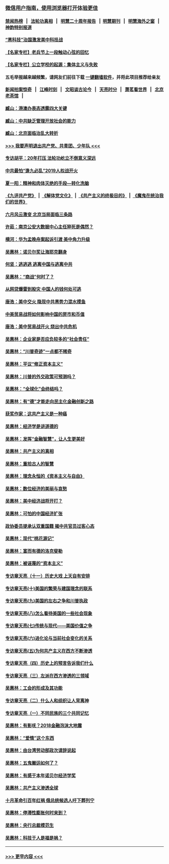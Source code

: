 ### [微信用户指南，使用浏览器打开体验更佳](https://github.com/gfw-breaker/banned-news1/blob/master/indexes/wechat-guide.md?t=0)
#### [禁闻热榜](热点新闻.md?t=0)  &nbsp;&nbsp;|&nbsp;&nbsp; [法轮功真相](https://github.com/gfw-breaker/truth/blob/master/README.md?t=0) &nbsp;&nbsp;|&nbsp;&nbsp; [明慧二十周年报告](https://github.com/gfw-breaker/mh-reports/blob/master/README.md?t=0) &nbsp;&nbsp;|&nbsp;&nbsp;[明慧期刊](https://github.com/gfw-breaker/mh-qikan) &nbsp;&nbsp;|&nbsp;&nbsp; [明慧海外之窗](https://github.com/gfw-breaker/mh-news/blob/master/README.md?t=0) &nbsp;&nbsp;|&nbsp;&nbsp; [神韵特别报道](https://github.com/gfw-breaker/mh-news/blob/master/shenyun.md?t=0)
#### [“黑科技”治国激发美中科技战](../pages/nsc423/n11638056.md?t=02032122) 
#### [【名家专栏】老兵节上一段触动心弦的回忆](../pages/nsc423/n11646016.md?t=02032122) 
#### [【名家专栏】公立学校的起源：集体主义与失败](../pages/nsc423/n11601833.md?t=02032122) 
#### 五毛举报越来越频繁，请网友们前往下载 [一键翻墙软件](https://github.com/gfw-breaker/ssr-accounts)，并将此项目推荐给亲友
#### [新闻拍案惊奇](https://github.com/gfw-breaker/banned-news1/blob/master/pages/link4.md) &nbsp;&nbsp;|&nbsp;&nbsp; [江峰时刻](https://github.com/gfw-breaker/banned-news1/blob/master/pages/link4.md) &nbsp;&nbsp;|&nbsp;&nbsp; [文昭谈古论今](https://github.com/gfw-breaker/banned-news1/blob/master/pages/link4.md) &nbsp;&nbsp;|&nbsp;&nbsp; [天亮时分](https://github.com/gfw-breaker/banned-news1/blob/master/pages/link4.md) &nbsp;&nbsp;|&nbsp;&nbsp; [萧茗看世界](https://github.com/gfw-breaker/banned-news1/blob/master/pages/link4.md) &nbsp;&nbsp;|&nbsp;&nbsp; [北京老茶馆](https://github.com/gfw-breaker/banned-news1/blob/master/pages/link4.md) &nbsp;&nbsp;|&nbsp;&nbsp; 
#### [臧山：港澳办表态透露四大关键](../pages/nsc423/n11421628.md?t=02032122) 
#### [臧山：中共缺乏管理开放社会的能力](../pages/nsc423/n11407457.md?t=02032122) 
#### [臧山：北京面临治乱大转折](../pages/nsc423/n11406895.md?t=02032122) 
#### [>>> 我要声明退出共产党、共青团、少年队 <<<](https://github.com/begood0513/goodnews/blob/master/quit/letter.md) 
#### [专访胡平：20年打压 法轮功屹立不倒意义深远](../pages/nsc423/n11398800.md?t=02032122) 
#### [中共最怕“逢九必乱”2019人权战开火](../pages/nsc423/n11385248.md?t=02032122) 
#### [夏一阳：精神和肉体灭绝的手段—转化洗脑](../pages/nsc423/n11368250.md?t=02032122) 
#### [《九评共产党》](https://github.com/begood0513/9ping.md/blob/master/README.md) &nbsp;|&nbsp; [《解体党文化》](../../../../jtdwh.md/blob/master/README.md)  &nbsp;|&nbsp; [《共产主义的终极目的》](../../../../gczydzjmd.md/blob/master/README.md) &nbsp;|&nbsp; [《魔鬼在统治我们的世界》](../../../../mgztzwmdsj.md/blob/master/README.md) 
#### [六月风云激变 北京当局面临三条路](../pages/nsc423/n11313668.md?t=02032122) 
#### [许茹：南京公安大数据中心主任猝死是偶然？](../pages/nsc423/n11064744.md?t=02032122) 
#### [横河：华为孟晚舟案起诉引渡 美中角力升级](../pages/nsc423/n11027230.md?t=02032122) 
#### [吴惠林：诺贝尔奖让海耶克翻身](../pages/nsc423/n10890049.md?t=02032122) 
#### [何坚：逃逃逃 逃离中国与逃离中共](../pages/nsc423/n10592891.md?t=02032122) 
#### [吴惠林：“商战”何时了？](../pages/nsc423/n10573558.md?t=02032122) 
#### [从网贷爆雷到股灾 中国人的钱何处可逃](../pages/nsc423/n10572800.md?t=02032122) 
#### [唐浩：美中交火 隐现中共黑势力混水摸鱼](../pages/nsc423/n10544040.md?t=02032122) 
#### [中美贸易战将如何影响中国的房市和币值](../pages/nsc423/n10543697.md?t=02032122) 
#### [唐浩：美中贸易战开火 烧出中共危机](../pages/nsc423/n10540126.md?t=02032122) 
#### [吴惠林：企业家是否应负较多的“社会责任”](../pages/nsc423/n10535022.md?t=02032122) 
#### [吴惠林：“川普奇迹”一点都不稀奇](../pages/nsc423/n10512808.md?t=02032122) 
#### [吴惠林：平议“修正资本主义”](../pages/nsc423/n10495724.md?t=02032122) 
#### [吴惠林：川普的外交政策可预测吗？](../pages/nsc423/n10462387.md?t=02032122) 
#### [吴惠林：“全球化”会终结吗？](../pages/nsc423/n10452838.md?t=02032122) 
#### [吴惠林：有“德”才能走向民主化金融创新之路](../pages/nsc423/n10432292.md?t=02032122) 
#### [获奖作家：这共产主义是一种癌](../pages/nsc423/n10431541.md?t=02032122) 
#### [吴惠林：经济学是讲道德的](../pages/nsc423/n10398014.md?t=02032122) 
#### [吴惠林：发挥“金融智慧”，让人生更美好](../pages/nsc423/n10375019.md?t=02032122) 
#### [吴惠林：共产主义的真相](../pages/nsc423/n10351394.md?t=02032122) 
#### [吴惠林：重拾古人的智慧](../pages/nsc423/n10337691.md?t=02032122) 
#### [吴惠林：理念永恒的《资本主义与自由》](../pages/nsc423/n10316274.md?t=02032122) 
#### [吴惠林：数位经济的美丽与哀愁](../pages/nsc423/n10292946.md?t=02032122) 
#### [吴惠林：美中经济战将开打？](../pages/nsc423/n10258825.md?t=02032122) 
#### [吴惠林：可怕的中国经济扩张](../pages/nsc423/n10219147.md?t=02032122) 
#### [政协委员提承认双重国籍 揭中共官员过客心态](../pages/nsc423/n10208809.md?t=02032122) 
#### [吴惠林：现代“桃花源记”](../pages/nsc423/n10185234.md?t=02032122) 
#### [吴惠林：富而有德的洛克斐勒](../pages/nsc423/n10142264.md?t=02032122) 
#### [吴惠林：被诬蔑的“资本主义”](../pages/nsc423/n10124816.md?t=02032122) 
#### [专访章天亮（十一）历史大戏 上天自有安排](../pages/nsc423/n10094905.md?t=02032122) 
#### [专访章天亮(十)美国的繁荣与建国理念的联系](../pages/nsc423/n10094899.md?t=02032122) 
#### [专访章天亮(九)美国的左右之争和川普执政](../pages/nsc423/n10094889.md?t=02032122) 
#### [专访章天亮(八)怎么看待美国的一些社会现象](../pages/nsc423/n10094857.md?t=02032122) 
#### [专访章天亮(七)传统与现代——美国价值之争](../pages/nsc423/n10093140.md?t=02032122) 
#### [专访章天亮(六)进化论与当前社会变化的关系](../pages/nsc423/n10092036.md?t=02032122) 
#### [专访章天亮(五)为何共产主义在西方不断渗透](../pages/nsc423/n10083620.md?t=02032122) 
#### [专访章天亮（四）历史上的预言告诉我们什么](../pages/nsc423/n10083606.md?t=02032122) 
#### [专访章天亮（三）左派在西方渗透的三领域](../pages/nsc423/n10081115.md?t=02032122) 
#### [吴惠林：工会的形成及其功能](../pages/nsc423/n10080633.md?t=02032122) 
#### [专访章天亮（二）什么人和组织让人背离神](../pages/nsc423/n10076637.md?t=02032122) 
#### [专访章天亮（一）不同民族的三个共同记忆](../pages/nsc423/n10074188.md?t=02032122) 
#### [吴惠林：有影呒？2018金融泡沫大地震](../pages/nsc423/n10040534.md?t=02032122) 
#### [吴惠林：“爱情”这个东西](../pages/nsc423/n10019423.md?t=02032122) 
#### [吴惠林：由台湾劳动部政次请辞说起](../pages/nsc423/n9979679.md?t=02032122) 
#### [吴惠林：五鬼搬运如何了？](../pages/nsc423/n9925338.md?t=02032122) 
#### [吴惠林：有感于本年诺贝尔经济学奖](../pages/nsc423/n9871883.md?t=02032122) 
#### [吴惠林：共产主义渗透全球](../pages/nsc423/n9812748.md?t=02032122) 
#### [十月革命引百年红祸 俄总统候选人吁下葬列宁](../pages/nsc423/n9810182.md?t=02032122) 
#### [吴惠林：停滞性膨胀何时来到？](../pages/nsc423/n9764136.md?t=02032122) 
#### [吴惠林：央行总裁模范生](../pages/nsc423/n9728134.md?t=02032122) 
#### [吴惠林：科技于人是福是祸？](../pages/nsc423/n9672982.md?t=02032122) 

----
#### [ >>> 更早内容 <<< ](../indexes/nsc423-earlier.md)

